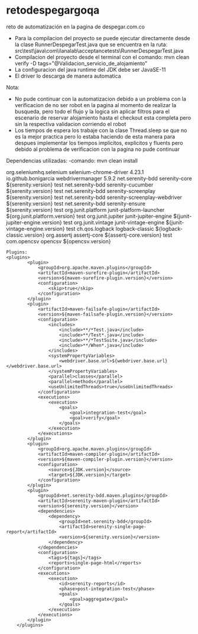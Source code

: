# retodespegargoqa
reto de automatización en la pagina de despegar.com.co

- Para la compilacion del proyecto se puede ejecutar directamente desde la clase RunnerDespegarTest.java que se encuentra en la ruta: src\test\java\com\ilanalab\acceptancetests\RunnerDespegarTest.java
- Compilacion del proyecto desde el terminal con el comando: mvn clean verify -D tags="@Validacion_servicio_de_alojamiento"   
- La configuracion del java runtime del JDK debe ser JavaSE-11
- El driver lo descarga de manera automatica

Nota:
- No pude continuar con la automatizacion debido a un problema con la verificacion de no ser robot en la pagina al momento de realizar la busqueda, pero todo el flujo y la logica sin aplicar filtros para el escenario de reservar alojamiento hasta el checkout esta completa pero sin la respectiva validacion corriendo el robot 
- Los tiempos de espera los trabaje con la clase Thread.sleep se que no es la mejor practica pero lo estaba haciendo de esta manera para despues implementar los tiempos implicitos, explicitos y fluents pero debido al problema de verificacion con la pagina no pude continuar

Dependencias utilizadas:
-comando: mvn clean install


<dependencies>
        <dependency>
            <groupId>org.seleniumhq.selenium</groupId>
            <artifactId>selenium-chrome-driver</artifactId>
            <version>4.23.1</version>
        </dependency>
        <dependency>
            <groupId>io.github.bonigarcia</groupId>
            <artifactId>webdrivermanager</artifactId>
            <version>5.9.2</version>
        </dependency>
        <dependency>
            <groupId>net.serenity-bdd</groupId>
            <artifactId>serenity-core</artifactId>
            <version>${serenity.version}</version>
            <scope>test</scope>
        </dependency>
        <dependency>
            <groupId>net.serenity-bdd</groupId>
            <artifactId>serenity-cucumber</artifactId>
            <version>${serenity.version}</version>
            <scope>test</scope>
        </dependency>
        <dependency>
            <groupId>net.serenity-bdd</groupId>
            <artifactId>serenity-screenplay</artifactId>
            <version>${serenity.version}</version>
            <scope>test</scope>
        </dependency>
        <dependency>
            <groupId>net.serenity-bdd</groupId>
            <artifactId>serenity-screenplay-webdriver</artifactId>
            <version>${serenity.version}</version>
            <scope>test</scope>
        </dependency>
        <dependency>
            <groupId>net.serenity-bdd</groupId>
            <artifactId>serenity-ensure</artifactId>
            <version>${serenity.version}</version>
            <scope>test</scope>
        </dependency>
        <dependency>
            <groupId>org.junit.platform</groupId>
            <artifactId>junit-platform-launcher</artifactId>
            <version>${org.junit.platform.version}</version>
            <scope>test</scope>
        </dependency>
        <dependency>
            <groupId>org.junit.jupiter</groupId>
            <artifactId>junit-jupiter-engine</artifactId>
            <version>${junit-jupiter-engine.version}</version>
            <scope>test</scope>
        </dependency>
        <dependency>
            <groupId>org.junit.vintage</groupId>
            <artifactId>junit-vintage-engine</artifactId>
            <version>${junit-vintage-engine.version}</version>
            <scope>test</scope>
        </dependency>
        <dependency>
            <groupId>ch.qos.logback</groupId>
            <artifactId>logback-classic</artifactId>
            <version>${logback-classic.version}</version>
        </dependency>
        <dependency>
            <groupId>org.assertj</groupId>
            <artifactId>assertj-core</artifactId>
            <version>${assertj-core.version}</version>
            <scope>test</scope>
        </dependency>
        <!-- https://mvnrepository.com/artifact/com.opencsv/opencsv -->
        <dependency>
            <groupId>com.opencsv</groupId>
            <artifactId>opencsv</artifactId>
            <version>${opencsv.version}</version>
        </dependency>
    </dependencies>

    Plugins:
    <plugins>
            <plugin>
                <groupId>org.apache.maven.plugins</groupId>
                <artifactId>maven-surefire-plugin</artifactId>
                <version>${maven-surefire-plugin.version}</version>
                <configuration>
                    <skip>true</skip>
                </configuration>
            </plugin>
            <plugin>
                <artifactId>maven-failsafe-plugin</artifactId>
                <version>${maven-failsafe-plugin.version}</version>
                <configuration>
                    <includes>
                        <include>**/*Test.java</include>
                        <include>**/Test*.java</include>
                        <include>**/*TestSuite.java</include>
                        <include>**/When*.java</include>
                    </includes>
                    <systemPropertyVariables>
                        <webdriver.base.url>${webdriver.base.url}</webdriver.base.url>
                    </systemPropertyVariables>
                    <parallel>classes</parallel>
                    <parallel>methods</parallel>
                    <useUnlimitedThreads>true</useUnlimitedThreads>
                </configuration>
                <executions>
                    <execution>
                        <goals>
                            <goal>integration-test</goal>
                            <goal>verify</goal>
                        </goals>
                    </execution>
                </executions>
            </plugin>
            <plugin>
                <groupId>org.apache.maven.plugins</groupId>
                <artifactId>maven-compiler-plugin</artifactId>
                <version>${maven-compiler-plugin.version}</version>
                <configuration>
                    <source>${JDK.version}</source>
                    <target>${JDK.version}</target>
                </configuration>
            </plugin>
            <plugin>
                <groupId>net.serenity-bdd.maven.plugins</groupId>
                <artifactId>serenity-maven-plugin</artifactId>
                <version>${serenity.version}</version>
                <dependencies>
                    <dependency>
                        <groupId>net.serenity-bdd</groupId>
                        <artifactId>serenity-single-page-report</artifactId>
                        <version>${serenity.version}</version>
                    </dependency>
                </dependencies>
                <configuration>
                    <tags>${tags}</tags>
                    <reports>single-page-html</reports>
                </configuration>
                <executions>
                    <execution>
                        <id>serenity-reports</id>
                        <phase>post-integration-test</phase>
                        <goals>
                            <goal>aggregate</goal>
                        </goals>
                    </execution>
                </executions>
            </plugin>
        </plugins>


